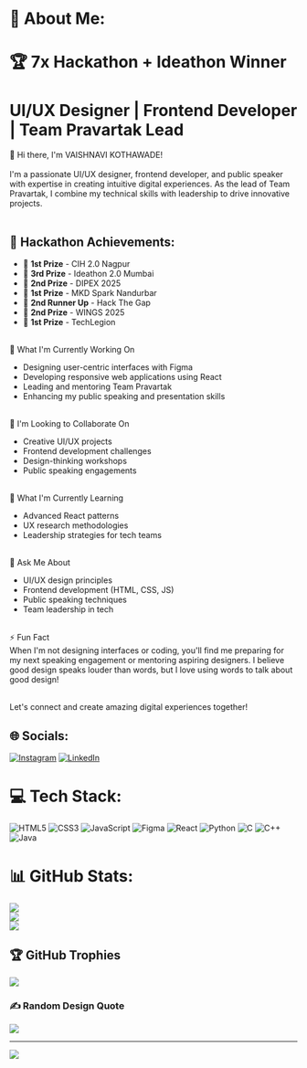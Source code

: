 # 💫 About Me:
# 🏆 7x Hackathon + Ideathon Winner 
# UI/UX Designer | Frontend Developer | Team Pravartak Lead
👋 Hi there, I'm VAISHNAVI KOTHAWADE!<br><br>
I'm a passionate UI/UX designer, frontend developer, and public speaker with expertise in creating intuitive digital experiences. As the lead of Team Pravartak, I combine my technical skills with leadership to drive innovative projects.<br><br>

## 🏅 Hackathon Achievements:
- 🥇 **1st Prize** - CIH 2.0 Nagpur
- 🥉 **3rd Prize** - Ideathon 2.0 Mumbai
- 🥈 **2nd Prize** - DIPEX 2025
- 🥇 **1st Prize** - MKD Spark Nandurbar
- 🥉 **2nd Runner Up** - Hack The Gap
- 🥈 **2nd Prize** - WINGS 2025
- 🥇 **1st Prize** - TechLegion<br><br>

🔭 What I'm Currently Working On<br>
- Designing user-centric interfaces with Figma<br>
- Developing responsive web applications using React<br>
- Leading and mentoring Team Pravartak<br>
- Enhancing my public speaking and presentation skills<br><br>

👯 I'm Looking to Collaborate On<br>
- Creative UI/UX projects<br>
- Frontend development challenges<br>
- Design-thinking workshops<br>
- Public speaking engagements<br><br>

🌱 What I'm Currently Learning<br>
- Advanced React patterns<br>
- UX research methodologies<br>
- Leadership strategies for tech teams<br><br>

💬 Ask Me About<br>
- UI/UX design principles<br>
- Frontend development (HTML, CSS, JS)<br>
- Public speaking techniques<br>
- Team leadership in tech<br><br>

⚡ Fun Fact<br>
When I'm not designing interfaces or coding, you'll find me preparing for my next speaking engagement or mentoring aspiring designers. I believe good design speaks louder than words, but I love using words to talk about good design!<br><br>

Let's connect and create amazing digital experiences together!

## 🌐 Socials:
[![Instagram](https://img.shields.io/badge/Instagram-%23E4405F.svg?logo=Instagram&logoColor=white)](https://www.instagram.com/_vaishnavi_kothawade_) 
[![LinkedIn](https://img.shields.io/badge/LinkedIn-%230077B5.svg?logo=linkedin&logoColor=white)](https://www.linkedin.com/in/vaishnavi-kothawade-030627310/) 

# 💻 Tech Stack:
![HTML5](https://img.shields.io/badge/html5-%23E34F26.svg?style=for-the-badge&logo=html5&logoColor=white) 
![CSS3](https://img.shields.io/badge/css3-%231572B6.svg?style=for-the-badge&logo=css3&logoColor=white) 
![JavaScript](https://img.shields.io/badge/javascript-%23323330.svg?style=for-the-badge&logo=javascript&logoColor=%23F7DF1E) 
![Figma](https://img.shields.io/badge/figma-%23F24E1E.svg?style=for-the-badge&logo=figma&logoColor=white) 
![React](https://img.shields.io/badge/react-%2320232a.svg?style=for-the-badge&logo=react&logoColor=%2361DAFB) 
![Python](https://img.shields.io/badge/python-3670A0?style=for-the-badge&logo=python&logoColor=ffdd54) 
![C](https://img.shields.io/badge/c-%2300599C.svg?style=for-the-badge&logo=c&logoColor=white) 
![C++](https://img.shields.io/badge/c++-%2300599C.svg?style=for-the-badge&logo=c%2B%2B&logoColor=white) 
![Java](https://img.shields.io/badge/java-%23ED8B00.svg?style=for-the-badge&logo=openjdk&logoColor=white)

# 📊 GitHub Stats:
![](https://github-readme-stats.vercel.app/api?username=VaishnaviKothawade&theme=dark&hide_border=false&include_all_commits=false&count_private=false)<br/>
![](https://github-readme-streak-stats.herokuapp.com/?user=VaishnaviKothawade&theme=dark&hide_border=false)<br/>
![](https://github-readme-stats.vercel.app/api/top-langs/?username=VaishnaviKothawade&theme=dark&hide_border=false&include_all_commits=false&count_private=false&layout=compact)

## 🏆 GitHub Trophies
![](https://github-profile-trophy.vercel.app/?username=VaishnaviKothawade&theme=radical&no-frame=false&no-bg=true&margin-w=4)

### ✍️ Random Design Quote
![](https://quotes-github-readme.vercel.app/api?type=horizontal&theme=radical)

---
[![](https://visitcount.itsvg.in/api?id=VaishnaviKothawade&icon=0&color=0)](https://visitcount.itsvg.in)
